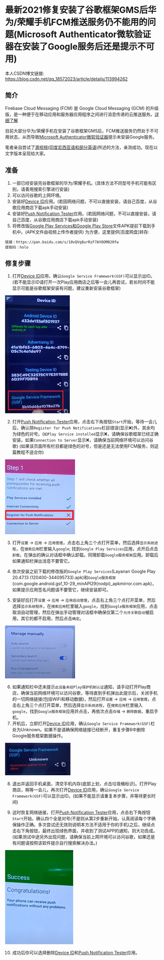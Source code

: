 # 最新2021修复安装了谷歌框架GMS后华为/荣耀手机FCM推送服务仍不能用的问题(Microsoft Authenticator微软验证器在安装了Google服务后还是提示不可用)

本人CSDN博文链接: https://blog.csdn.net/qq_18572023/article/details/113994262

## 简介

Firebase Cloud Messaging (FCM) 是 Google Cloud Messaging (GCM) 的升级版，是一种便于在移动应用和服务器应用程序之间进行消息传递的云推送服务。[详细了解](https://docs.microsoft.com/zh-cn/xamarin/android/data-cloud/google-messaging/firebase-cloud-messaging)

目前大部分华为/荣耀手机在安装了谷歌框架GMS后，FCM推送服务仍然处于不可用状态，从而导致[Microsoft Authenticator微软验证器](https://play.google.com/store/apps/details?id=com.azure.authenticator&hl=zh-Hans)提示未安装Google服务。

笔者亲自尝试了[源视频(印度尼西亚语和部分英语)](https://www.youtube.com/watch?v=nLzYrxm0mMg)所述的方法，亲测成功。现在以文字版本呈现给大家。

## 准备

1. 一部已经安装完谷歌框架的华为/荣耀手机。(具体方法不同型号手机可能有区别，请善用搜索引擎进行安装)
2. 可以访问谷歌的上网环境。
3. 安装好[Device ID](https://play.google.com/store/apps/details?id=vtechnotm.com.deviceid&hl=zh-Hans)应用。(若因网络问题，不可以直接安装，请自己百度，从谷歌应用商店下载apk手动安装)
4. 安装好[Push Notification Tester](https://play.google.com/store/apps/details?id=com.firstrowria.pushnotificationtester&hl=zh-Hans)应用。(若因网络问题，不可以直接安装，请自己百度，从谷歌应用商店下载apk手动安装)
5. 将修改版[Google Play Services和Google Play Store](https://drive.google.com/file/d/1--uxC60KA-wJXK2PM1aDdaq3hUpsoxCI/view)文件APK提前下载到手机中。(APK文件由视频上传作者提供) 为方便，这里提供[百度网盘]转存:

```text
链接：https://pan.baidu.com/s/10vQVq8urRzF7AYOOM020fw 
提取码：holo 
```

## 修复步骤

1. 打开[Device ID](https://play.google.com/store/apps/details?id=vtechnotm.com.deviceid&hl=zh-Hans)应用，确认`Google Service Framework(GSF)`可以显示出ID。(若不能显示ID请打开一次Play应用商店之后等一会儿再尝试，若长时间不能显示可能是谷歌框架安装有问题，建议重新安装谷歌框架)

![](1.png)

2. 打开[Push Notification Tester](https://play.google.com/store/apps/details?id=com.firstrowria.pushnotificationtester&hl=zh-Hans)应用，点击右下角按钮`Start`开始，等待一会儿后，确认除`Register for Push Notifications`栏目错误(显示❌)外，其余均为绿色的对号。(`如Play Service installed`显示❌，请确保谷歌框架已经正确安装，如果`Connection to Server`显示❌，请确保当前网络环境可以访问谷歌) (如果该页面所有栏目都是绿色的对号，但是还是无法使用FCM服务，则这篇教程不适合你)

![](2.png)

3. 打开`设置` -> `应用` -> `应用管理`，点击右上角三个点打开菜单，然后选择`显示系统进程`，在`搜索应用`栏里输入`google`; 找到`Google Play Services`应用，点开后点击`卸载`，在弹出的确认对话框中确认卸载。同理卸载`Google服务框架`应用。卸载后如果通知栏弹出消息不要管它。

4. 依次安装之前下载的修改版的`Google Play Services`(Layanan Google Play  20.47.13 (120400-344095733).apk)和`Google服务框架`(com.google.android.gsf_10-29_minAPI29(nodpi)_apkmirror.com.apk)，如果提示应用签名问题请不要管它，继续安装即可。

5. 安装好后打开`设置` -> `应用` -> `应用启动管理`，点击右上角三个点打开菜单，然后选择`显示系统程序`，在`搜索应用`栏里输入`google`，找到`Google服务框架`应用，点击取消自动管理，然后在弹出手动管理对话框中确保仅第二个`允许关联启动`被启用，其它的都不启用，然后点击`确定`。

![](3.png)

6. 如果通知栏中还未提示`此设备未经Play保护机制认证`通知，请手动打开Play商店，确保当前网络环境可以访问谷歌，等待直到手机弹出此提示后，关闭手机的一切网络链接(包括WiFi和移动数据)，然后打开`设置` -> `应用` -> `应用管理`，点击右上角三个点打开菜单，然后选择`显示系统进程`，在`搜索应用`栏里输入`google`，找到`Google服务框架`应用并点击，再依次点击`存储` -> `删除数据`，重启手机。
7. 开机后，立即打开[Device ID](https://play.google.com/store/apps/details?id=vtechnotm.com.deviceid&hl=zh-Hans)应用，确认`Google Service Framework(GSF)`栏处为Unknown。如果不是请确保网络链接已经断开，重复步骤6中删除Google服务框架数据操作。

![](4.png)

8. 退出并返回手机桌面，清空手机内存(底部上划，点击垃圾桶标识)。打开Play商店，稍等一会儿，再次打开[Device ID](https://play.google.com/store/apps/details?id=vtechnotm.com.deviceid&hl=zh-Hans)应用，确认`Google Service Framework(GSF)`可以显示出ID。(如果不能显示请重复本步骤，并等待更长时间)

9. 这时恢复网络链接，打开[Push Notification Tester](https://play.google.com/store/apps/details?id=com.firstrowria.pushnotificationtester&hl=zh-Hans)应用，点击右下角按钮`Start`开始，确认四个全是对号(不是则从第2步重新开始，认真阅读每个字确保操作正确。多次尝试还无效则说明本方法不适用于你的手机)之后，继续点击右下角按钮，最终出现绿色界面，并收到了测试APP的通知，则大功告成。(如果测试中途另外出现问题，请确保当前上网环境可以访问谷歌，如果还是有问题请按照该软件提示自行搜索解决办法。)

![](5.png)

10. 成功后你可以选择删除[Device ID](https://play.google.com/store/apps/details?id=vtechnotm.com.deviceid&hl=zh-Hans)和[Push Notification Tester](https://play.google.com/store/apps/details?id=com.firstrowria.pushnotificationtester&hl=zh-Hans)应用。


